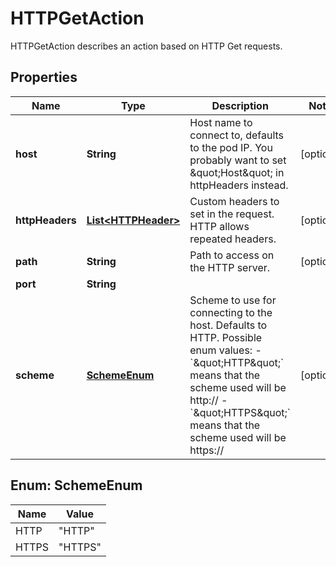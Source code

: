 

# HTTPGetAction

HTTPGetAction describes an action based on HTTP Get requests.

## Properties

Name | Type | Description | Notes
------------ | ------------- | ------------- | -------------
**host** | **String** | Host name to connect to, defaults to the pod IP. You probably want to set \&quot;Host\&quot; in httpHeaders instead. |  [optional]
**httpHeaders** | [**List&lt;HTTPHeader&gt;**](HTTPHeader.md) | Custom headers to set in the request. HTTP allows repeated headers. |  [optional]
**path** | **String** | Path to access on the HTTP server. |  [optional]
**port** | **String** |  | 
**scheme** | [**SchemeEnum**](#SchemeEnum) | Scheme to use for connecting to the host. Defaults to HTTP.  Possible enum values:  - &#x60;\&quot;HTTP\&quot;&#x60; means that the scheme used will be http://  - &#x60;\&quot;HTTPS\&quot;&#x60; means that the scheme used will be https:// |  [optional]



## Enum: SchemeEnum

Name | Value
---- | -----
HTTP | &quot;HTTP&quot;
HTTPS | &quot;HTTPS&quot;



